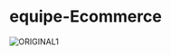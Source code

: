 # equipe-Ecommerce
![ORIGINAL1](https://user-images.githubusercontent.com/101852187/193437836-ab0a3944-9b31-4c63-ba79-3031e874269b.png)

